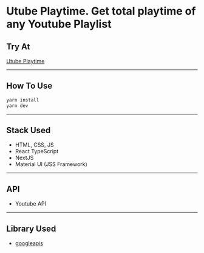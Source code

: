 # Utube Playtime. Get total playtime of any Youtube Playlist

## Try At

[Utube Playtime](playtube.irfan7junior.in)

---

## How To Use

```bash
yarn install
yarn dev
```

---

## Stack Used

- HTML, CSS, JS
- React TypeScript
- NextJS
- Material UI (JSS Framework)

---

## API

- Youtube API

---

## Library Used

- [googleapis](https://github.com/googleapis/googleapis)
